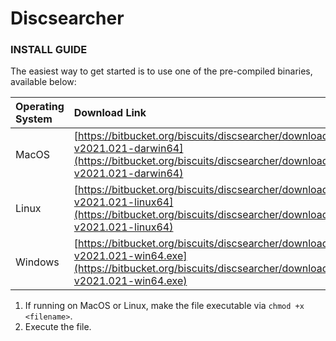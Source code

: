 # Discsearcher

### INSTALL GUIDE
The easiest way to get started is to use one of the pre-compiled binaries, available below:

| Operating System | Download Link |
| :------------- | :------------- |
| MacOS | [https://bitbucket.org/biscuits/discsearcher/downloads/discsearcher-v2021.021-darwin64](https://bitbucket.org/biscuits/discsearcher/downloads/discsearcher-v2021.021-darwin64) |
| Linux | [https://bitbucket.org/biscuits/discsearcher/downloads/discsearcher-v2021.021-linux64](https://bitbucket.org/biscuits/discsearcher/downloads/discsearcher-v2021.021-linux64) |
| Windows | [https://bitbucket.org/biscuits/discsearcher/downloads/discsearcher-v2021.021-win64.exe](https://bitbucket.org/biscuits/discsearcher/downloads/discsearcher-v2021.021-win64.exe) |

1. If running on MacOS or Linux, make the file executable via `chmod +x <filename>`.
2. Execute the file.
